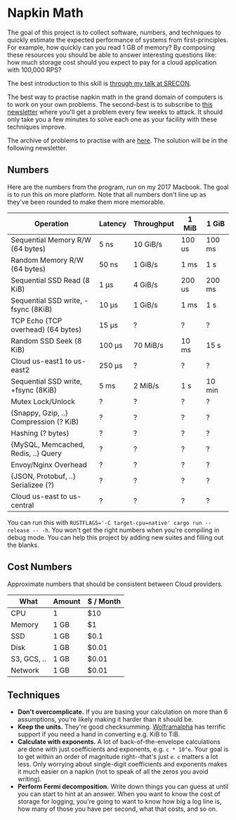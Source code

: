 # Napkin Math

The goal of this project is to collect software, numbers, and techniques to
quickly estimate the expected performance of systems from first-principles. For
example, how quickly can you read 1 GB of memory? By composing these resources
you should be able to answer interesting questions like: how much storage cost
should you expect to pay for a cloud application with 100,000 RPS?

The best introduction to this skill is [through my talk at
SRECON](https://www.youtube.com/watch?v=IxkSlnrRFqc).

The best way to practise napkin math in the grand domain of computers is to work
on your own problems. The second-best is to subscribe to [this
newsletter](http://sirupsen.com/napkin) where you'll get a problem every few
weeks to attack. It should only take you a few minutes to solve each one as your
facility with these techniques improve.

The archive of problems to practise with are
[here](https://tinyletter.com/computer-napkins/archive). The solution will be in
the following newsletter.

## Numbers

Here are the numbers from the program, run on my 2017 Macbook. The goal is to
run this on more platform. Note that all numbers don't line up as they've been
rounded to make them more memorable.


| Operation                              | Latency | Throughput | 1 MiB  | 1 GiB  |
|----------------------------------------|---------|------------|--------|--------|
| Sequential Memory R/W (64 bytes)       | 5 ns    | 10 GiB/s   | 100 us | 100 ms |
| Random Memory R/W (64 bytes)           | 50 ns   | 1 GiB/s    | 1 ms   | 1 s    |
| Sequential SSD Read (8 KiB)            | 1 μs    | 4 GiB/s    | 200 us | 200 ms |
| Sequential SSD write, -fsync (8KiB)    | 10 μs   | 1 GiB/s    | 1 ms   | 1 s    |
| TCP Echo (TCP overhead) (64 bytes)     | 15 μs   | ?          | ?      | ?      |
| Random SSD Seek (8 KiB)                | 100 μs  | 70 MiB/s   | 10 ms  | 15 s   |
| Cloud us-east1 to us-east2             | 250 μs  | ?          | ?      | ?      |
| Sequential SSD write, +fsync (8KiB)    | 5 ms    | 2 MiB/s    | 1 s    | 10 min |
| Mutex Lock/Unlock                      | ?       | ?          | ?      | ?      |
| {Snappy, Gzip, ..} Compression (? KiB) | ?       | ?          | ?      | ?      |
| Hashing (? bytes)                      | ?       | ?          | ?      | ?      |
| {MySQL, Memcached, Redis, ..} Query    | ?       | ?          | ?      | ?      |
| Envoy/Nginx Overhead                   | ?       | ?          | ?      | ?      |
| {JSON, Protobuf, ..} Serializee (?)    | ?       | ?          | ?      | ?      |
| Cloud us-east to us-central            | ?       | ?          | ?      | ?      |

You can run this with `RUSTFLAGS='-C target-cpu=native' cargo run --release -- -h`. You won't get the right numbers
when you're compiling in debug mode. You can help this project by adding new
suites and filling out the blanks.

## Cost Numbers

Approximate numbers that should be consistent between Cloud providers.

| What        | Amount | $ / Month |
|-------------|--------|-----------|
| CPU         | 1      | $10       |
| Memory      | 1 GB   | $1        |
| SSD         | 1 GB   | $0.1      |
| Disk        | 1 GB   | $0.01     |
| S3, GCS, .. | 1 GB   | $0.01     |
| Network     | 1 GB   | $0.01     |

## Techniques

* **Don't overcomplicate.** If you are basing your calculation on more than 6
    assumptions, you're likely making it harder than it should be.
* **Keep the units.** They're good checksumming.
    [Wolframalpha](https://wolframalpha.com) has terrific support if you need a
    hand in converting e.g. KiB to TiB.
* **Calculate with exponents.** A lot of back-of-the-envelope calculations are
    done with just coefficients and exponents, e.g. `c * 10^e`. Your goal is to
    get within an order of magnitude right--that's just `e`. `c` matters a lot
    less. Only worrying about single-digit coefficients and exponents makes it
    much easier on a napkin (not to speak of all the zeros you avoid writing).
* **Perform Fermi decomposition.** Write down things you can guess at until you
    can start to hint at an answer. When you want to know the cost of storage
    for logging, you're going to want to know how big a log line is, how many of
    those you have per second, what that costs, and so on.

